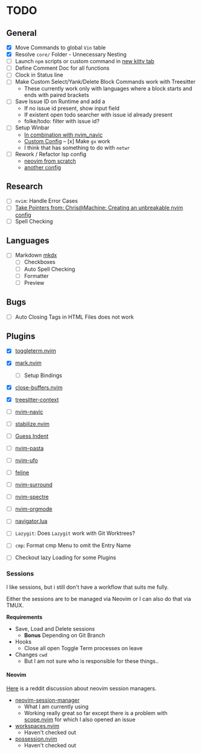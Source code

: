 # TODO

## General

- [x] Move Commands to global `Vin` table
- [x] Resolve `core/` Folder - Unnecessary Nesting
- [ ] Launch `npm` scripts or custom command in [new kitty tab](https://sw.kovidgoyal.net/kitty/remote-control/#)
- [ ] Define Comment Doc for all functions
- [ ] Clock in Status line
- [ ] Make Custom Select/Yank/Delete Block Commands work with Treesitter
  - These currently work only with languages where a block starts and ends with paired brackets
- [ ] Save Issue ID on Runtime and add a 
  - If no issue id present, show input field
  - If existent open todo searcher with issue id already present
  - folke/todo: filter with issue id?
- [ ] Setup Winbar
  - [In combination with nvim_navic](https://www.reddit.com/r/neovim/comments/vv1jt3/comment/ifh49ti/?utm_source=share&utm_medium=web2x&context=3)
  - [Custom Config](https://github.com/cseickel/dotfiles/blob/main/config/nvim/lua/status.lua)
– [x] Make `gx` work
  - I think that has something to do with `netwr`
- [ ] Rework / Refactor lsp config
  - [neovim from scratch](https://github.com/LunarVim/Neovim-from-scratch/blob/master/lua/user/lsp/configs.lua)
  - [another config](https://github.com/ahmedelgabri/dotfiles/blob/c2e2e3718e769020f1468048e33e60ad8a97edfc/config/.vim/lua/_/lsp.lua#L329-L378)

## Research

- [ ] `nvim`: Handle Error Cases
- [ ] [Take Pointers from: Chris@Machine: Creating an unbreakable nvim config](https://www.youtube.com/watch?v=Vghglz2oR0c)
- [ ] Spell Checking

## Languages

- [ ] Markdown [mkdx](https://github.com/SidOfc/mkdx)
  - [ ] Checkboxes 
  - [ ] Auto Spell Checking
  - [ ] Formatter
  - [ ] Preview

## Bugs

- [ ] Auto Closing Tags in HTML Files does not work

## Plugins

- [x] [toggleterm.nvim](https://github.com/akinsho/toggleterm.nvim)
- [x] [mark.nvim](https://github.com/chentoast/marks.nvim)
  - [ ] Setup Bindings
- [x] [close-buffers.nvim](https://github.com/kazhala/close-buffers.nvim)
- [x] [treesitter-context](https://github.com/nvim-treesitter/nvim-treesitter-context)
- [ ] [nvim-navic](https://github.com/SmiteshP/nvim-navic)
- [ ] [stabilize.nvim](https://github.com/luukvbaal/stabilize.nvim)
- [ ] [Guess Indent](https://github.com/NMAC427/guess-indent.nvim)
- [ ] [nvim-pasta](https://github.com/hrsh7th/nvim-pasta)
- [ ] [nvim-ufo](https://github.com/kevinhwang91/nvim-ufo)
- [ ] [feline](https://github.com/feline-nvim/feline.nvim)
- [ ] [nvim-surround](https://github.com/kylechui/nvim-surround)
- [ ] [nvim-spectre](https://github.com/nvim-pack/nvim-spectre)
- [ ] [nvim-orgmode](https://github.com/nvim-orgmode/orgmode)
- [ ] [navigator.lua](https://github.com/ray-x/navigator.lua)
- [ ] `Lazygit`: Does `Lazygit` work with Git Worktrees?
- [ ] `cmp`: Format cmp Menu to omit the Entry Name
- [ ] Checkout lazy Loading for some Plugins


### Sessions

I like sessions, but i still don't have a workflow that suits me fully.

Either the sessions are to be managed via Neovim or I can also do that via TMUX.

**Requirements**

- Save, Load and Delete sessions
  - **Bonus** Depending on Git Branch
- Hooks 
  - Close all open Toggle Term processes on leave
- Changes `cwd`
  - But I am not sure who is responsible for these things..

#### Neovim

[Here](https://www.reddit.com/r/neovim/comments/vvaw1x/which_in_your_opinion_is_the_best_session) is a reddit discussion about neovim session managers.

- [neovim-session-manager](https://github.com/Shatur/neovim-session-manager)
  - What I am currently using
  - Working really great so far except there is a problem with [scope.nvim](https://github.com/tiagovla/scope.nvim/issues/1) for which I also opened an issue
- [workspaces.nvim](https://github.com/natecraddock/workspaces.nvim)
  - Haven't checked out
- [possession.nvim](https://github.com/jedrzejboczar/possession.nvim)
  - Haven't checked out
